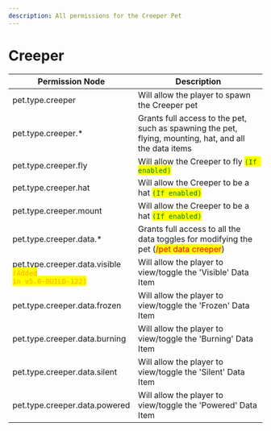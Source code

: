 ```yaml
---
description: All permissions for the Creeper Pet
---
```



# Creeper
| Permission Node | Description |
| - | - |
| pet.type.creeper | Will allow the player to spawn the Creeper pet |
| pet.type.creeper.* | Grants full access to the pet, such as spawning the pet, flying, mounting, hat, and all the data items |
| pet.type.creeper.fly | Will allow the Creeper to fly <mark style="color:green;">`(If enabled)`</mark> |
| pet.type.creeper.hat | Will allow the Creeper to be a hat <mark style="color:green;">`(If enabled)`</mark> |
| pet.type.creeper.mount | Will allow the Creeper to be a hat <mark style="color:green;">`(If enabled)`</mark> |
| pet.type.creeper.data.* | Grants full access to all the data toggles for modifying the pet (<mark style="color:red;">/pet data creeper</mark>) |
| pet.type.creeper.data.visible<br><mark style="color:orange;"><code>(Added in v5.0-BUILD-122)</code></mark> | Will allow the player to view/toggle the 'Visible' Data Item |
| pet.type.creeper.data.frozen | Will allow the player to view/toggle the 'Frozen' Data Item |
| pet.type.creeper.data.burning | Will allow the player to view/toggle the 'Burning' Data Item |
| pet.type.creeper.data.silent | Will allow the player to view/toggle the 'Silent' Data Item |
| pet.type.creeper.data.powered | Will allow the player to view/toggle the 'Powered' Data Item |

